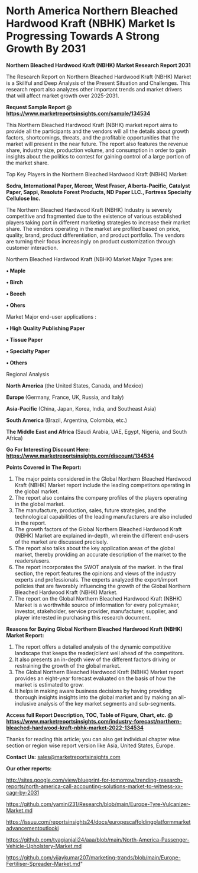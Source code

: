 # North America Northern Bleached Hardwood Kraft (NBHK) Market Is Progressing Towards A Strong Growth By 2031

<strong>Northern Bleached Hardwood Kraft (NBHK) Market Research Report 2031</strong>

The Research Report on Northern Bleached Hardwood Kraft (NBHK) Market is a Skillful and Deep Analysis of the Present Situation and Challenges. This research report also analyzes other important trends and market drivers that will affect market growth over 2025-2031.

<strong>Request Sample Report @ <a href=https://www.marketreportsinsights.com/sample/134534>https://www.marketreportsinsights.com/sample/134534</a></strong>

This Northern Bleached Hardwood Kraft (NBHK) market report aims to provide all the participants and the vendors will all the details about growth factors, shortcomings, threats, and the profitable opportunities that the market will present in the near future. The report also features the revenue share, industry size, production volume, and consumption in order to gain insights about the politics to contest for gaining control of a large portion of the market share.

Top Key Players in the Northern Bleached Hardwood Kraft (NBHK) Market:

<strong>Sodra, International Paper, Mercer, West Fraser, Alberta-Pacific, Catalyst Paper, Sappi, Resolute Forest Products, ND Paper LLC., Fortress Specialty Cellulose Inc.</strong>

The Northern Bleached Hardwood Kraft (NBHK) Industry is severely competitive and fragmented due to the existence of various established players taking part in different marketing strategies to increase their market share. The vendors operating in the market are profiled based on price, quality, brand, product differentiation, and product portfolio. The vendors are turning their focus increasingly on product customization through customer interaction.

Northern Bleached Hardwood Kraft (NBHK) Market Major Types are:

<strong>• Maple

• Birch

• Beech

• Ohers</strong>

Market Major end-user applications :

<strong>• High Quality Publishing Paper

• Tissue Paper

• Specialty Paper

• Others</strong>

Regional Analysis

</u><strong><b>North America</b></strong> (the United States, Canada, and Mexico)

<strong><b>Europe </b></strong>(Germany, France, UK, Russia, and Italy)

<strong><b>Asia-Pacific</b></strong> (China, Japan, Korea, India, and Southeast Asia)

<strong><b>South America</b></strong> (Brazil, Argentina, Colombia, etc.)

<strong><b>The Middle East and Africa</b></strong> (Saudi Arabia, UAE, Egypt, Nigeria, and South Africa)

<strong>Go For Interesting Discount Here: <a href=https://www.marketreportsinsights.com/discount/134534>https://www.marketreportsinsights.com/discount/134534</a></strong>

<strong>Points Covered in The Report:</strong>
<ol>
  <li>The major points considered in the Global Northern Bleached Hardwood Kraft (NBHK) Market report include the leading competitors operating in the global market.</li>
  <li>The report also contains the company profiles of the players operating in the global market.</li>
  <li>The manufacture, production, sales, future strategies, and the technological capabilities of the leading manufacturers are also included in the report.</li>
  <li>The growth factors of the Global Northern Bleached Hardwood Kraft (NBHK) Market are explained in-depth, wherein the different end-users of the market are discussed precisely.</li>
  <li>The report also talks about the key application areas of the global market, thereby providing an accurate description of the market to the readers/users.</li>
  <li>The report incorporates the SWOT analysis of the market. In the final section, the report features the opinions and views of the industry experts and professionals. The experts analyzed the export/import policies that are favorably influencing the growth of the Global Northern Bleached Hardwood Kraft (NBHK) Market.</li>
  <li>The report on the Global Northern Bleached Hardwood Kraft (NBHK) Market is a worthwhile source of information for every policymaker, investor, stakeholder, service provider, manufacturer, supplier, and player interested in purchasing this research document.</li>
</ol>
<strong>Reasons for Buying Global Northern Bleached Hardwood Kraft (NBHK) Market Report:</strong>

<ol>
  <li>The report offers a detailed analysis of the dynamic competitive landscape that keeps the reader/client well ahead of the competitors.</li>
  <li>It also presents an in-depth view of the different factors driving or restraining the growth of the global market.</li>
  <li>The Global Northern Bleached Hardwood Kraft (NBHK) Market report provides an eight-year forecast evaluated on the basis of how the market is estimated to grow.</li>
  <li>It helps in making aware business decisions by having providing thorough insights insights into the global market and by making an all-inclusive analysis of the key market segments and sub-segments.</li>
</ol>
<strong>Access full Report Description, TOC, Table of Figure, Chart, etc. @ <a href=https://www.marketreportsinsights.com/industry-forecast/northern-bleached-hardwood-kraft-nbhk-market-2022-134534>https://www.marketreportsinsights.com/industry-forecast/northern-bleached-hardwood-kraft-nbhk-market-2022-134534</a></strong>


Thanks for reading this article; you can also get individual chapter wise section or region wise report version like Asia, United States, Europe.

<strong>Contact Us:</strong>
sales@marketreportsinsights.com

<strong>Our other reports:</strong>

<a href=http://sites.google.com/view/blueprint-for-tomorrow/trending-research-reports/north-america-call-accounting-solutions-market-to-witness-xx-cagr-by-2031>http://sites.google.com/view/blueprint-for-tomorrow/trending-research-reports/north-america-call-accounting-solutions-market-to-witness-xx-cagr-by-2031</a>

<a href=https://github.com/yamini231/Research/blob/main/Europe-Tyre-Vulcanizer-Market.md>https://github.com/yamini231/Research/blob/main/Europe-Tyre-Vulcanizer-Market.md</a>

<a href=https://issuu.com/reportsinsights24/docs/europescaffoldingplatformmarketadvancementoutlooki>https://issuu.com/reportsinsights24/docs/europescaffoldingplatformmarketadvancementoutlooki</a>

<a href=https://github.com/tyagianjali24/aaa/blob/main/North-America-Passenger-Vehicle-Upholstery-Market.md>https://github.com/tyagianjali24/aaa/blob/main/North-America-Passenger-Vehicle-Upholstery-Market.md</a>

<a href=https://github.com/vijaykumar207/marketing-trands/blob/main/Europe-Fertiliser-Spreader-Market.md>https://github.com/vijaykumar207/marketing-trands/blob/main/Europe-Fertiliser-Spreader-Market.md</a>"
